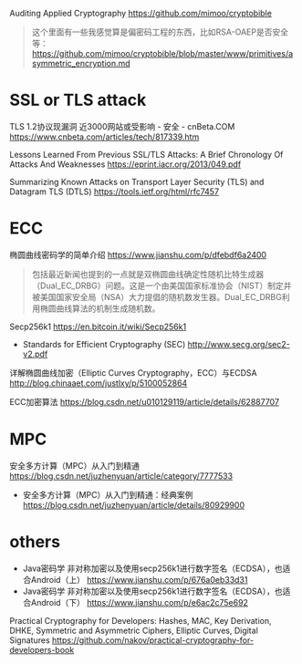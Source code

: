 
Auditing Applied Cryptography https://github.com/mimoo/cryptobible
> 这个里面有一些我感觉算是偏密码工程的东西，比如RSA-OAEP是否安全等：https://github.com/mimoo/cryptobible/blob/master/www/primitives/asymmetric_encryption.md

# SSL or TLS attack

TLS 1.2协议现漏洞 近3000网站或受影响 - 安全 - cnBeta.COM https://www.cnbeta.com/articles/tech/817339.htm

Lessons Learned From Previous SSL/TLS Attacks: A Brief Chronology Of Attacks And Weaknesses https://eprint.iacr.org/2013/049.pdf

Summarizing Known Attacks on Transport Layer Security (TLS) and Datagram TLS (DTLS) https://tools.ietf.org/html/rfc7457

# ECC

椭圆曲线密码学的简单介绍 https://www.jianshu.com/p/dfebdf6a2400
> 包括最近新闻也提到的一点就是双椭圆曲线确定性随机比特生成器（Dual_EC_DRBG）问题。这是一个由美国国家标准协会（NIST）制定并被美国国家安全局（NSA）大力提倡的随机数发生器。Dual_EC_DRBG利用椭圆曲线算法的机制生成随机数。

Secp256k1 https://en.bitcoin.it/wiki/Secp256k1
- Standards for Efficient Cryptography (SEC) http://www.secg.org/sec2-v2.pdf

详解椭圆曲线加密（Elliptic Curves Cryptography，ECC）与ECDSA http://blog.chinaaet.com/justlxy/p/5100052864

ECC加密算法 https://blog.csdn.net/u010129119/article/details/62887707

# MPC

安全多方计算（MPC）从入门到精通 https://blog.csdn.net/juzhenyuan/article/category/7777533
- 安全多方计算（MPC）从入门到精通：经典案例 https://blog.csdn.net/juzhenyuan/article/details/80929900

# others

- Java密码学 非对称加密以及使用secp256k1进行数字签名（ECDSA），也适合Android（上） https://www.jianshu.com/p/676a0eb33d31
- Java密码学 非对称加密以及使用secp256k1进行数字签名（ECDSA），也适合Android（下） https://www.jianshu.com/p/e6ac2c75e692

Practical Cryptography for Developers: Hashes, MAC, Key Derivation, DHKE, Symmetric and Asymmetric Ciphers, Elliptic Curves, Digital Signatures https://github.com/nakov/practical-cryptography-for-developers-book
